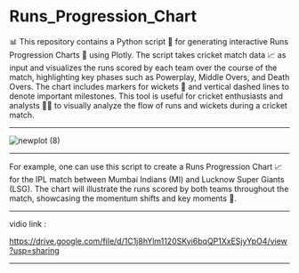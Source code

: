 # Runs_Progression_Chart

📊 This repository contains a Python script 🐍 for generating interactive Runs Progression Charts 🏏 using Plotly. The script takes cricket match data 📈 as input and visualizes the runs scored by each team over the course of the match, highlighting key phases such as Powerplay, Middle Overs, and Death Overs. The chart includes markers for wickets 🎯 and vertical dashed lines to denote important milestones. This tool is useful for cricket enthusiasts and analysts 🧑‍🔬 to visually analyze the flow of runs and wickets during a cricket match.

-----------------------------------------------------------------------------------------------------------------------------------------------------




![newplot (8)](https://github.com/GaneshPatilDS/Runs_Progression_Chart/assets/123234894/18d5a0d4-d430-4a1f-a236-6f34d346e19f)








----------------------------------------------------------------------------------------------------------------------------------------------------

For example, one can use this script to create a Runs Progression Chart 📈 for the IPL match between Mumbai Indians (MI) and Lucknow Super Giants (LSG). The chart will illustrate the runs scored by both teams throughout the match, showcasing the momentum shifts and key moments 🏏.




-------------------------------------------------------------------------------------------------------------------------------------------------------

vidio link :

https://drive.google.com/file/d/1C1j8hYlm1120SKyi6bqQP1XxESjyYpO4/view?usp=sharing

-----------------------------------------------------------------------------------------------------------------------------------------------------
